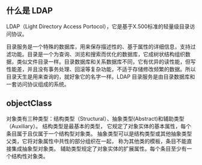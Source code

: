 ## 什么是 LDAP
LDAP（Light Directory Access Portocol），它是基于X.500标准的轻量级目录访问协议。

 目录服务是一个特殊的数据库，用来保存描述性的、基于属性的详细信息，支持过滤功能。目录是一个为查询、浏览和搜索而优化的数据库，它成树状结构组织数据，类似文件目录一样。目录数据库和关系数据库不同，它有优异的读性能，但写性能差，并且没有事务处理、回滚等复杂功能，不适于存储修改频繁的数据。所以目录天生是用来查询的，就好象它的名字一样。LDAP 目录服务是由目录数据库和一套访问协议组成的系统。


## objectClass
对象类有三种类型：结构类型（Structural）、抽象类型(Abstract)和辅助类型（Auxiliary）。
结构类型是最基本的类型， 它规定了对象实体的基本属性，每个条目属于且仅属于一个结构型对象类。
抽象类型可以是结构类型或其他抽象类型父类，它将对象属性中共性的部分组织在一起， 称为其他类的模板，条目不能直接集成抽象型对象类。
辅助类型规定了对象实体的扩展属性。每个条目至少有一个结构性对象类。